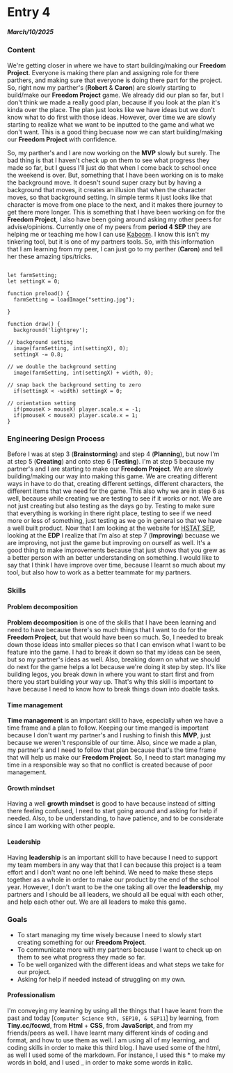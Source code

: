 # Entry 4
##### March/10/2025

### Content

We're getting closer in where we have to start building/making our **Freedom Project**. Everyone is making there plan and assigning role for there parthers, and making sure that everyone is doing there part for the project. So, right now my parther's (**Robert** & **Caron**) are slowly starting to build/make our **Freedom Project** game. We already did our plan so far, but I don't think we made a really good plan, because if you look at the plan it's kinda over the place. The plan just looks like we have ideas but we don't know what to do first with those ideas. However, over time we are slowly starting to realize what we want to be inputted to the game and what we don't want. This is a good thing becuase now we can start building/making our **Freedom Project** with confidence. 

So, my parther's and I are now working on the **MVP** slowly but surely. The bad thing is that I haven't check up on them to see what progress they made so far, but I guess I'll just do that when I come back to school once the weekend is over. But, something that I have been working on is to make the background move. It doesn't sound super crazy but by having a background that moves, it creates an illusion that when the character moves, so that background setting. In simple terms it just looks like that character is move from one place to the next, and it makes there journey to get there more longer. This is something that I have been working on for the **Freedom Project**, I also have been going around asking my other peers for advise/opinions. Currently one of my peers from **period 4 SEP** they are helping me or teaching me how I can use [Kaboom](https://kaboomjs.com/). I know this isn't my tinkering tool, but it is one of my partners tools. So, with this information that I am learning from my peer, I can just go to my parther (**Caron**) and tell her these amazing tips/tricks.

```JS

let farmSetting;
let settingX = 0;

function preload() {
  farmSetting = loadImage("setting.jpg");

}

function draw() {
  background('lightgrey');
  
// background setting
  image(farmSetting, int(settingX), 0);
  settingX -= 0.8;

// we double the background setting
  image(farmSetting, int(settingX) + width, 0);

// snap back the background setting to zero
  if(settingX < -width) settingX = 0;
  
// orientation setting
  if(pmouseX > mouseX) player.scale.x = -1;
  if(pmouseX < mouseX) player.scale.x = 1;
}

```

### Engineering Design Process

Before I was at step 3 (**Brainstorming**) and step 4 (**Planning**), but now I'm at step 5 (**Creating**) and onto step 6 (**Testing**). I'm at step 5 because my partner's and I are starting to make our **Freedom Project**. We are slowly building/making our way into making this game. We are creating different ways in have to do that, creating different settings, different characters, the different items that we need for the game. This also why we are in step 6 as well, because while creating we are testing to see if it works or not. We are not just creating but also testing as the days go by. Testing to make sure that everything is working in there right place, testing to see if we need more or less of something, just testing as we go in general so that we have a well built product. Now that I am looking at the website for [HSTAT SEP](https://hstatsep.github.io/students/), looking at the **EDP** I realize that I'm also at step 7 (**Improving**) becuase we are improving, not just the game but improving on ourself as well. It's a good thing to make improvements because that just shows that you grew as a better person with an better understanding on something. I would like to say that I think I have improve over time, because I learnt so much about my tool, but also how to work as a better teammate for my partners. 

### Skills

#### Problem decomposition

**Problem decomposition** is one of the skills that I have been learning and need to have because there's so much things that I want to do for the **Freedom Project**, but that would have been so much. So, I needed to break down those ideas into smaller pieces so that I can envison what I want to be feature into the game. I had to break it down so that my ideas can be seen, but so my partner's ideas as well. Also, breaking down on what we should do next for the game helps a lot because we're doing it step by step. It's like building legos, you break down in where you want to start first and from there you start building your way up. That's why this skill is important to have because I need to know how to break things down into doable tasks. 

#### Time management

**Time management** is an important skill to have, especially when we have a time frame and a plan to follow. Keeping our time manged is important because I don't want my partner's and I rushing to finish this **MVP**, just because we weren't responsible of our time. Also, since we made a plan, my partner's and I need to follow that plan because that's the time frame that will help us make our **Freedom Project**. So, I need to start managing my time in a responsible way so that no conflict is created because of poor management. 

#### Growth mindset

Having a well **growth mindset** is good to have because instead of sitting there feeling confused, I need to start going around and asking for help if needed. Also, to be understanding, to have patience, and to be considerate since I am working with other people. 

#### Leadership

Having **leadership** is an important skill to have because I need to support my team members in any way that that I can because this project is a team effort and I don't want no one left behind. We need to make these steps together as a whole in order to make our product by the end of the school year. However, I don't want to be the one taking all over the **leadership**, my partners and I should be all leaders, we should all be equal with each other, and help each other out. We are all leaders to make this game.

### Goals

* To start managing my time wisely because I need to slowly start creating something for our **Freedom Project**.
* To communicate more with my partners because I want to check up on them to see what progress they made so far.
* To be well organized with the different ideas and what steps we take for our project.
* Asking for help if needed instead of struggling on my own.

#### Professionalism

I'm conveying my learning by using all the things that I have learnt from the past and today [``Computer Science 9th, SEP10, & SEP11``] by learning, from **Tiny.cc/fccwd**, from **Html** + **CSS**, from **JavaScript**, and from my friends/peers as well. I have learnt many different kinds of coding and format, and how to use them as well. I am using all of my learning, and coding skills in order to make this third blog. I have used some of the html, as well I used some of the markdown. For instance, I used this * to make my words in bold, and I used _ in order to make some words in italic.
